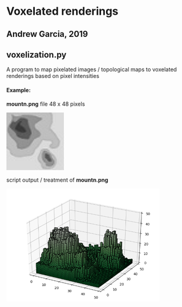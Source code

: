# Voxelated renderings
## Andrew Garcia, 2019

## voxelization.py

A program to map pixelated images / topological maps
to voxelated renderings based on pixel intensities

#### Example:

**mountn.png** file 48 x 48 pixels

<img src="mountn.png" alt="drawing" width="150"/></a>

script output / treatment of **mountn.png**

<img src="output.png" alt="drawing" width="400"/></a>
